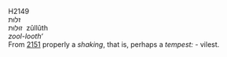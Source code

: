 <body>
  <p>H2149<br>  זלּוּת  <br> זוּלּוּת  ‎  zûllûth  <br><i>zool-looth‘ </i><br>From <a href="h2151.htm">2151</a>  properly a <i>shaking</i>, that is, perhaps a <i>tempest: - </i>vilest.<br></p>
 </body>